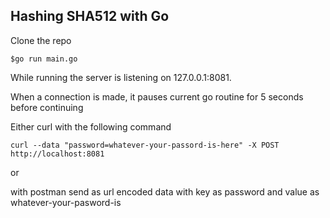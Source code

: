 ## Hashing SHA512 with Go
Clone the repo

``$go run main.go``

While running the server is listening on 127.0.0.1:8081.

When a connection is made, it pauses current go routine for 5 seconds before continuing

Either curl with the following command 

``curl --data "password=whatever-your-passord-is-here" -X POST http://localhost:8081``

or 

with postman send as url encoded data with key as password and value as whatever-your-pasword-is




